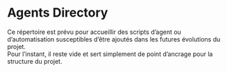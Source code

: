 # Agents Directory

Ce répertoire est prévu pour accueillir des scripts d’agent ou d’automatisation susceptibles d’être ajoutés dans les futures évolutions du projet.  
Pour l’instant, il reste vide et sert simplement de point d’ancrage pour la structure du projet.